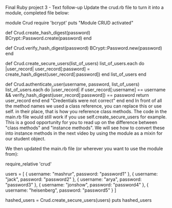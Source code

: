 Final Ruby project 3 - Text follow-up
Update the crud.rb file to turn it into a module, completed file below:


module Crud
  require 'bcrypt'
  puts "Module CRUD activated"

  def Crud.create_hash_digest(password)
    BCrypt::Password.create(password)
  end

  def Crud.verify_hash_digest(password)
    BCrypt::Password.new(password)
  end

  def Crud.create_secure_users(list_of_users)
    list_of_users.each do |user_record|
      user_record[:password] = create_hash_digest(user_record[:password])
    end
    list_of_users
  end

  def Crud.authenticate_user(username, password, list_of_users)
    list_of_users.each do |user_record|
      if user_record[:username] == username && verify_hash_digest(user_record[:password]) == password
        return user_record
      end
    end
    "Credentials were not correct"
  end
end
In front of all the method names we used a class reference, you can replace this or use self. in their place, that is how you reference class methods. The code in the main.rb file would still work if you use self.create_secure_users for example. This is a good opportunity for you to read up on the difference between "class methods" and "instance methods". We will see how to convert these into instance methods in the next video by using the module as a mixin for our student object.

We then updated the main.rb file (or wherever you want to use the module from):

require_relative 'crud'

users = [
          { username: "mashrur", password: "password1" },
          { username: "jack", password: "password2" },
          { username: "arya", password: "password3" },
          { username: "jonshow", password: "password4" },
          { username: "heisenberg", password: "password5" }
        ]

hashed_users = Crud.create_secure_users(users)
puts hashed_users
